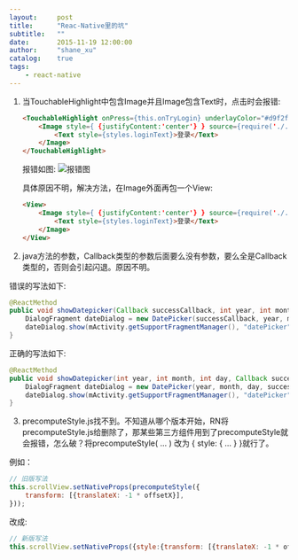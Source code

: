 ```yaml
---
layout:     post
title:      "Reac-Native里的坑"
subtitle:   ""
date:       2015-11-19 12:00:00
author:     "shane_xu"
catalog:    true
tags:
    - react-native
---
```


1. 当TouchableHighlight中包含Image并且Image包含Text时，点击时会报错:

	```html
	<TouchableHighlight onPress={this.onTryLogin} underlayColor="#d9f2f3">
		<Image style={ {justifyContent:'center'} } source={require('./../common/imgs/btnBg.png')}>
			<Text style={styles.loginText}>登录</Text>
		</Image>
	</TouchableHighlight>
	```
	
	报错如图:
	![报错图](http://7u2qiz.com1.z0.glb.clouddn.com/Screenshot_2015-11-19-12-59-48.png)

	具体原因不明，解决方法，在Image外面再包一个View:

	```html
	<View>
		<Image style={ {justifyContent:'center'} } source={require('./../common/imgs/btnBg.png')}>
			<Text style={styles.loginText}>登录</Text>
		</Image>
	</View>
	```

2. java方法的参数，Callback类型的参数后面要么没有参数，要么全是Callback类型的，否则会引起闪退。原因不明。

错误的写法如下:

```java
@ReactMethod
public void showDatepicker(Callback successCallback, int year, int month, int day, ) {
	DialogFragment dateDialog = new DatePicker(successCallback, year, month, day, );
	dateDialog.show(mActivity.getSupportFragmentManager(), "datePicker");
}
```

正确的写法如下:

```java
@ReactMethod
public void showDatepicker(int year, int month, int day, Callback successCallback) {
	DialogFragment dateDialog = new DatePicker(year, month, day, successCallback);
	dateDialog.show(mActivity.getSupportFragmentManager(), "datePicker");
}
```

3. precomputeStyle.js找不到。不知道从哪个版本开始，RN将precomputeStyle.js给删除了，那某些第三方组件用到了precomputeStyle就会报错，怎么破？将precomputeStyle( … )  改为   { style: { … } }就行了。

例如：

```js
// 旧版写法
this.scrollView.setNativeProps(precomputeStyle({
	transform: [{translateX: -1 * offsetX}],
}));
```
改成:

```js
// 新版写法
this.scrollView.setNativeProps({style:{transform: [{translateX: -1 * offsetX}]}});
```
